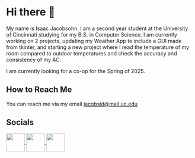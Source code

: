 # Hi there 👋
My name is Isaac Jacobsohn. I am a second year student at the University of Cincinnati studying for my B.S. in Computer Science. I am currently working on 2 projects, updating my Weather App to include a GUI made from tkinter, and starting a new project where I read the temperature of my room compared to outdoor temperatures and check the accuracy and consistency of my AC.

I am currently looking for a co-op for the Spring of 2025.
<h2>How to Reach Me</h2>
  <p>
    You can reach me via my email 
    <a href="mailto:jacobsid@mail.uc.edu">jacobsid@mail.uc.edu</a>
  </p>


<h2>Socials</h2>
  <p>
    <a href="https://www.github.com/IsaacJacobsohn" target="_blank" rel="noopener noreferrer">
      <img align="center" src="https://external-content.duckduckgo.com/iu/?u=http%3A%2F%2Fpluspng.com%2Fimg-png%2Fgithub-logo-png-white-github-11-icon-free-white-social-icons-256x256.png&f=1&nofb=1&ipt=0a282f18d19db44f6bca4858ac106ff370c7f02f42e1a4f996fca9449bb7bc9d&ipo=images" width="50">
    </a>
    <a href="https://www.linkedin.com/in/isaac-jacobsohn/" target="_blank" rel="noopener noreferrer">
      <img align="center" src="https://external-content.duckduckgo.com/iu/?u=http%3A%2F%2Fwww.bryanulrich.net%2Fwp-content%2Fuploads%2F2020%2F09%2F1200px-Linkedin.svg-1024x1024.png&f=1&nofb=1&ipt=843b11473b6448538020df2c1f21ef803d1153cfba768e7199700b66ef2ab18e&ipo=images" width="50"/>
    </a>
    <a href="https://uc.joinhandshake.com/profiles/58486722" target="_blank" rel="noopener noreferrer">
      <img align="center" src="https://joinhandshake.com/wp-content/themes/handshake/dist/assets/images/home/handshake-logo.png" width="50"/>
    </a>
  </p>

<!--
**IsaacJacobsohn/IsaacJacobsohn** is a ✨ _special_ ✨ repository because its `README.md` (this file) appears on your GitHub profile.

Here are some ideas to get you started:

- 🔭 I’m currently working on ...
- 🌱 I’m currently learning ...
- 👯 I’m looking to collaborate on ...
- 🤔 I’m looking for help with ...
- 💬 Ask me about ...
- 📫 How to reach me: ...
- 😄 Pronouns: ...
- ⚡ Fun fact: ...
-->
